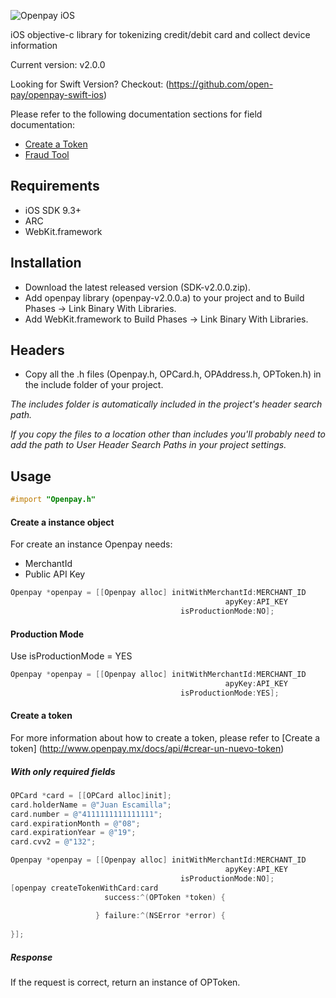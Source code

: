 ![Openpay iOS](http://www.openpay.mx/img/github/ios.jpg)

iOS objective-c library for tokenizing credit/debit card and collect device information

Current version: v2.0.0

Looking for Swift Version? Checkout: (https://github.com/open-pay/openpay-swift-ios)

Please refer to the following documentation sections for field documentation:
* [Create a Token](http://www.openpay.mx/docs/api/#crear-un-nuevo-token)
* [Fraud Tool](http://www.openpay.mx/docs/fraud-tool.html)

## Requirements

- iOS SDK 9.3+
- ARC
- WebKit.framework

## Installation

- Download the latest released version (SDK-v2.0.0.zip).
- Add openpay library (openpay-v2.0.0.a) to your project and to Build Phases -> Link Binary With Libraries.
- Add WebKit.framework to Build Phases -> Link Binary With Libraries.

## Headers

- Copy all the .h files (Openpay.h, OPCard.h, OPAddress.h, OPToken.h) in the include folder of your project.

*The includes folder is automatically included in the project's header search path.*

*If you copy the files to a location other than includes you'll probably need to add the path to User Header Search Paths in your project settings.*

## Usage

```objectivec
#import "Openpay.h"
```

#### Create a instance object

For create an instance Openpay needs:
- MerchantId
- Public API Key

```objectivec
Openpay *openpay = [[Openpay alloc] initWithMerchantId:MERCHANT_ID 
                                                apyKey:API_KEY
                                      isProductionMode:NO];
```

#### Production Mode

Use isProductionMode = YES

```objectivec
Openpay *openpay = [[Openpay alloc] initWithMerchantId:MERCHANT_ID 
                                                apyKey:API_KEY
                                      isProductionMode:YES];
```


#### Create a token

For more information about how to create a token, please refer to [Create a token] (http://www.openpay.mx/docs/api/#crear-un-nuevo-token) 

##### With only required fields

```objectivec
OPCard *card = [[OPCard alloc]init];
card.holderName = @"Juan Escamilla";
card.number = @"4111111111111111";
card.expirationMonth = @"08";
card.expirationYear = @"19";
card.cvv2 = @"132";

Openpay *openpay = [[Openpay alloc] initWithMerchantId:MERCHANT_ID 
                                                apyKey:API_KEY
                                      isProductionMode:NO];
[openpay createTokenWithCard:card
                     success:^(OPToken *token) {
                               
                   } failure:^(NSError *error) {
   
}];
```

##### Response

If the request is correct, return an instance of OPToken.
